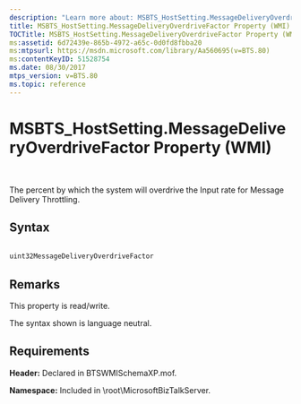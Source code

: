 ```yaml
---
description: "Learn more about: MSBTS_HostSetting.MessageDeliveryOverdriveFactor Property (WMI)"
title: MSBTS_HostSetting.MessageDeliveryOverdriveFactor Property (WMI)
TOCTitle: MSBTS_HostSetting.MessageDeliveryOverdriveFactor Property (WMI)
ms:assetid: 6d72439e-865b-4972-a65c-0d0fd8fbba20
ms:mtpsurl: https://msdn.microsoft.com/library/Aa560695(v=BTS.80)
ms:contentKeyID: 51528754
ms.date: 08/30/2017
mtps_version: v=BTS.80
ms.topic: reference
---
```


# MSBTS\_HostSetting.MessageDeliveryOverdriveFactor Property (WMI)

 

The percent by which the system will overdrive the Input rate for Message Delivery Throttling.

## Syntax

```C#
  
uint32MessageDeliveryOverdriveFactor  
```

## Remarks

This property is read/write.

The syntax shown is language neutral.

## Requirements

**Header:** Declared in BTSWMISchemaXP.mof.

**Namespace:** Included in \\root\\MicrosoftBizTalkServer.

